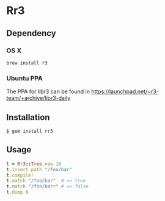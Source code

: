 # Rr3

## Dependency

### OS X

    brew install r3

### Ubuntu PPA

The PPA for libr3 can be found in https://launchpad.net/~r3-team/+archive/libr3-daily

## Installation

    $ gem install rr3

## Usage

```ruby
t = Rr3::Tree.new 10
t.insert_path "/foo/bar"
t.compile!
t.match "/foo/bar"  # => true
t.match "/foo/barr" # => false
t.dump 0
```